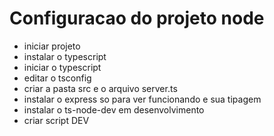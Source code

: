 # Configuracao do projeto node

- iniciar projeto
- instalar o typescript
- iniciar o typescript
- editar o tsconfig
- criar a pasta src e o arquivo server.ts
- instalar o express so para ver funcionando e sua tipagem
- instalar o ts-node-dev em desenvolvimento
- criar script DEV

